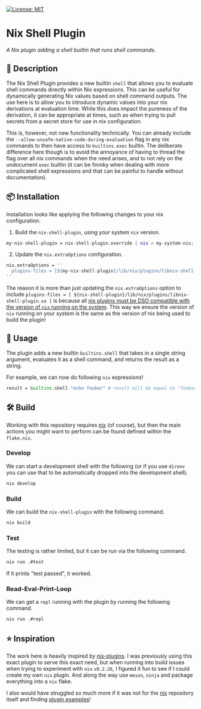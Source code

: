 [![License: MIT](https://img.shields.io/badge/license-MIT-blue.svg)](https://opensource.org/licenses/MIT)

# Nix Shell Plugin

_A Nix plugin adding a shell builtin that runs shell commands._

## 📌 Description

The Nix Shell Plugin provides a new builtin `shell` that allows you to evaluate shell commands directly within Nix expressions. This can be useful for dynamically generating Nix values based on shell command outputs. The use here is to allow you to introduce dynamic values into your nix derivations at evaluation time. While this does impact the pureness of the derivation, it can be appropriate at times, such as when trying to pull secrets from a secret store for use in nix configuration.

This is, however, not new functionality technically. You can already include the `--allow-unsafe-native-code-during-evaluation` flag in any nix commands to then have access to `builtins.exec` builtin. The deliberate difference here though is to avoid the annoyance of having to thread the flag over all nix commands when the need arises, and to not rely on the undocument `exec` builtin (it can be finniky when dealing with more complicated shell expressions and that can be painful to handle without documentation).

## 📦 Installation

Installation looks like applying the following changes to your nix configuration.

1. Build the `nix-shell-plugin`, using your system `nix` version.

```nix
my-nix-shell-plugin = nix-shell-plugin.override { nix = my-system-nix; };
```

2. Update the `nix.extraOptions` configuration.

```nix
nix.extraOptions = ''
  plugins-files = [${my-nix-shell-plugin}/lib/nix/plugins/libnix-shell-plugin.so]
''
```

The reason it is more than just updating the `nix.extraOptions` option to include `plugins-files = [ ${nix-shell-plugin}/lib/nix/plugins/libnix-shell-plugin.so ]` is because all [nix plugins must be DSO compatible with the version of `nix` running on the system](https://nix.dev/manual/nix/2.24/command-ref/conf-file#conf-plugin-files). This way we ensure the version of `nix` running on your system is the same as the version of nix being used to build the plugin!

## 🚀 Usage

The plugin adds a new builtin `builtins.shell` that takes in a single string argument, evaluates it as a shell command, and returns the result as a string.

For example, we can now do following `nix` expressions!

```nix
result = builtins.shell "echo foobar" # result will be equal to "foobar"
```

## 🛠️ Build

Working with this repository requires [nix](https://nixos.org) (of course), but then the main actions you might want to perform can be found defined within the `flake.nix`.

### Develop

We can start a development shell with the following (or if you use `direnv` you can use that to be automatically dropped into the development shell).

```bash
nix develop
```

### Build

We can build the `nix-shell-plugin` with the following command.

```bash
nix build
```

### Test

The testing is rather limited, but it can be run via the following command.

```bash
nix run .#test
```

If it prints "test passed", it worked.

### Read-Eval-Print-Loop

We can get a `repl` running with the plugin by running the following command.

```bash
nix run .#repl
```

## ⭐ Inspiration

The work here is heavily inspired by [nix-plugins](https://github.com/shlevy/nix-plugins). I was previously using this exact plugin to serve this exact need, but when running into build issues when trying to experiment with `nix` `v0.2.26`, I figured it fun to see if I could create my own `nix` plugin. And along the way use `meson`, `ninja` and package everything into a `nix` flake.

I also would have struggled so much more if it was not for the [nix](https://github.com/NixOS/nix) repository itself and finding [plugin examples](https://github.com/NixOS/nix/blob/1bff2aeec01e3cbfb79e1b513a17b43b8a17c289/src/libexpr/primops/fromTOML.cc)!
